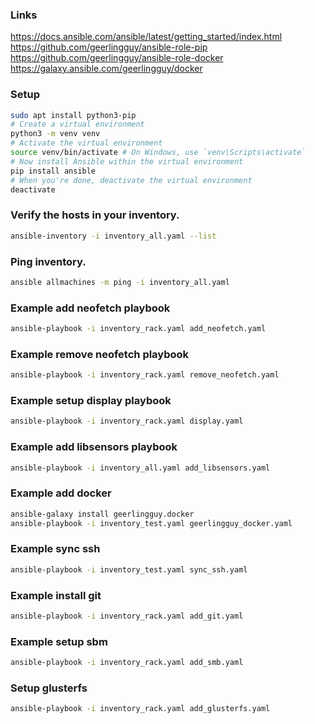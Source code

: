 ### Links
https://docs.ansible.com/ansible/latest/getting_started/index.html
https://github.com/geerlingguy/ansible-role-pip
https://github.com/geerlingguy/ansible-role-docker
https://galaxy.ansible.com/geerlingguy/docker

### Setup
```bash
sudo apt install python3-pip
# Create a virtual environment
python3 -m venv venv
# Activate the virtual environment
source venv/bin/activate # On Windows, use `venv\Scripts\activate`
# Now install Ansible within the virtual environment
pip install ansible
# When you're done, deactivate the virtual environment
deactivate
```

### Verify the hosts in your inventory.
```bash
ansible-inventory -i inventory_all.yaml --list
```

### Ping inventory.
```bash
ansible allmachines -m ping -i inventory_all.yaml
```

### Example add neofetch playbook
```bash
ansible-playbook -i inventory_rack.yaml add_neofetch.yaml
```

### Example remove neofetch playbook
```bash
ansible-playbook -i inventory_rack.yaml remove_neofetch.yaml
```

### Example setup display playbook
```bash
ansible-playbook -i inventory_rack.yaml display.yaml
```

### Example add libsensors playbook
```bash
ansible-playbook -i inventory_all.yaml add_libsensors.yaml
```

### Example add docker
```bash
ansible-galaxy install geerlingguy.docker
ansible-playbook -i inventory_test.yaml geerlingguy_docker.yaml
```

### Example sync ssh
```bash
ansible-playbook -i inventory_test.yaml sync_ssh.yaml
```

### Example install git
```bash
ansible-playbook -i inventory_rack.yaml add_git.yaml
```

### Example setup sbm
```bash
ansible-playbook -i inventory_rack.yaml add_smb.yaml
```

### Setup glusterfs
```bash
ansible-playbook -i inventory_rack.yaml add_glusterfs.yaml
```